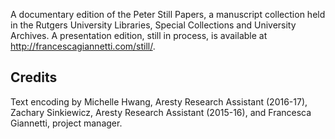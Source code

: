 A documentary edition of the Peter Still Papers, a manuscript collection held in the Rutgers University Libraries, Special Collections and University Archives. A presentation edition, still in process, is available at <http://francescagiannetti.com/still/>.

## Credits

Text encoding by Michelle Hwang, Aresty Research Assistant (2016-17), Zachary Sinkiewicz, Aresty Research Assistant (2015-16), and Francesca Giannetti, project manager. 
